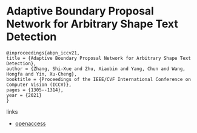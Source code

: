 # Adaptive Boundary Proposal Network for Arbitrary Shape Text Detection

```
@inproceedings{abpn_iccv21,
title = {Adaptive Boundary Proposal Network for Arbitrary Shape Text Detection},
author = {Zhang, Shi-Xue and Zhu, Xiaobin and Yang, Chun and Wang, Hongfa and Yin, Xu-Cheng},
booktitle = {Proceedings of the IEEE/CVF International Conference on Computer Vision (ICCV)},
pages = {1305--1314},
year = {2021}
}
```

links
- [openaccess](http://openaccess.thecvf.com//content/ICCV2021/html/Zhang_Adaptive_Boundary_Proposal_Network_for_Arbitrary_Shape_Text_Detection_ICCV_2021_paper.html)
